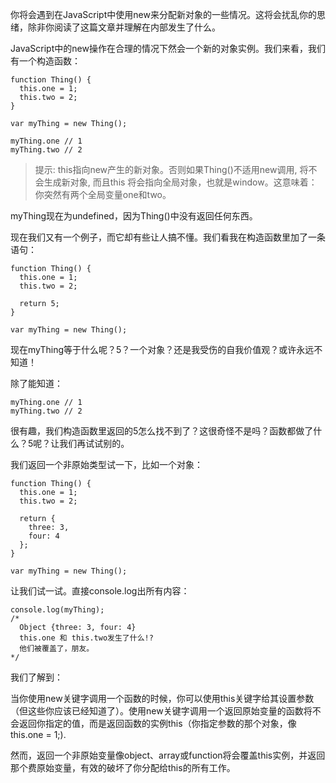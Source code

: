你将会遇到在JavaScript中使用new来分配新对象的一些情况。这将会扰乱你的思绪，除非你阅读了这篇文章并理解在内部发生了什么。

JavaScript中的new操作在合理的情况下然会一个新的对象实例。我们来看，我们有一个构造函数：

```
function Thing() {
  this.one = 1;
  this.two = 2;
}

var myThing = new Thing();

myThing.one // 1
myThing.two // 2
```

> 提示: this指向new产生的新对象。否则如果Thing()不适用new调用, 将不会生成新对象, 而且this 将会指向全局对象，也就是window。这意味着：你突然有两个全局变量one和two。

myThing现在为undefined，因为Thing()中没有返回任何东西。

现在我们又有一个例子，而它却有些让人搞不懂。我们看我在构造函数里加了一条语句：

```
function Thing() {
  this.one = 1;
  this.two = 2;

  return 5;
}

var myThing = new Thing();
```

现在myThing等于什么呢？5？一个对象？还是我受伤的自我价值观？或许永远不知道！

除了能知道：

```
myThing.one // 1
myThing.two // 2
```

很有趣，我们构造函数里返回的5怎么找不到了？这很奇怪不是吗？函数都做了什么？5呢？让我们再试试别的。

我们返回一个非原始类型试一下，比如一个对象：

```
function Thing() {
  this.one = 1;
  this.two = 2;

  return {
    three: 3,
    four: 4
  };
}

var myThing = new Thing();
```

让我们试一试。直接console.log出所有内容：

```
console.log(myThing);
/*
  Object {three: 3, four: 4}
  this.one 和 this.two发生了什么!?
  他们被覆盖了，朋友。
*/
```

我们了解到： 

当你使用new关键字调用一个函数的时候，你可以使用this关键字给其设置参数（但这些你应该已经知道了）。使用new关键字调用一个返回原始变量的函数将不会返回你指定的值，而是返回函数的实例this（你指定参数的那个对象，像 this.one = 1;).

然而，返回一个非原始变量像object、array或function将会覆盖this实例，并返回那个费原始变量，有效的破坏了你分配给this的所有工作。